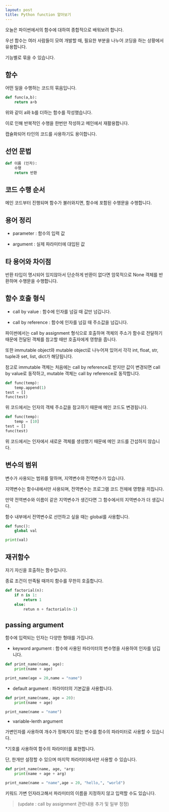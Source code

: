 ```yaml
---
layout: post
title: Python function 알아보기
---
```


오늘은 파이썬에서의 함수에 대하여 종합적으로 배워보려 합니다.

우선 함수는 여러 사람들이 모여 개발할 때, 필요한 부분을 나누어 코딩을 하는 상황에서 유용합니다.

기능별로 묶을 수 있습니다.

## 함수

어떤 일을 수행하는 코드의 묶음입니다.

```python
def func(a,b):
    return a+b
```

위와 같이 a와 b를 더하는 함수를 작성했습니다.

이로 인해 반복적인 수행을 한번만 작성하고 메인에서 재활용합니다.

캡슐화되어 타인의 코드를 사용하기도 용이합니다.

## 선언 문법

```python
def 이름 (인자):
    수행
    return 반환
```

## 코드 수행 순서

메인 코드부터 진행되며 함수가 불러와지면, 함수에 포함된 수행문을 수행합니다.

## 용어 정리

* parameter : 함수의 입력 값

* argument : 실제 파라미터에 대입된 값

## 타 용어와 차이점

반환 타입이 명시되어 있지않아서 단순하게 반환이 없다면 암묵적으로 None 객체를 반환하며 수행문을 수행합니다.

## 함수 호출 형식

* call by value : 함수에 인자를 넘길 때 값만 넘깁니다.

* call by reference : 함수에 인자를 넘길 때 주소값을 넘깁니다.

파이썬에서는 call by assignment 형식으로 호출하며 객체의 주소가 함수로 전달하기 때문에 전달된 객체를 참고할 때만 호출자에게 영향을 줍니다.

또한 immutable object와 mutable object로 나누어져 있어서 각각 int, float, str, tuple과 set, list, dict가 해당됩니다.

참고로 immutable 객체는 처음에는 call by reference로 받지만 값이 변경되면 call by value로 동작하고,
mutable 객체는 call by reference로 동작합니다.

```python
def func(temp):
    temp.append(1)
test = []
func(test)
```

위 코드에서는 인자의 객체 주소값을 참고하기 때문에 메인 코드도 변경됩니다.

```python
def func(temp):
    temp = [10]
test = []
func(test)
```

위 코드에서는 인자에서 새로운 객체를 생성했기 때문에 메인 코드를 간섭하지 않습니다.

## 변수의 범위

변수가 사용되는 범위를 말하며, 지역변수와 전역변수가 있습니다.

지역변수는 함수내에서만 사용되며, 전역변수는 프로그램 코드 전체에 영향을 끼칩니다.

만약 전역변수와 이름이 같은 지역변수가 생긴다면 그 함수에서의 지역변수가 더 생깁니다.

함수 내부에서 전역변수로 선언하고 싶을 때는 global를 사용합니다.

```python
def func():
    global val

print(val)
```

## 재귀함수

자기 자신을 호출하는 함수입니다.

종료 조건이 만족될 때까지 함수를 무한히 호출합니다.

```python
def factorial(n):
    if n is 1:
        return 1
    else:
        retun n + factorial(n-1)
```

## passing argument

함수에 입력되는 인자는 다양한 형태를 가집니다.

* keyword argument : 함수에 사용된 파라미터의 변수명을 사용하여 인자를 넘깁니다.

```python
def print_name(name, age):
    print(name + age)

print_name(age = 20,name = "name")
```

* default argument : 파라미터의 기본값을 사용합니다.

```python
def print_name(name, age = 20):
    print(name + age)

print_name(name = "name")
```

* variable-lenth argument

가변인자를 사용하여 개수가 정해지지 않는 변수를 함수의 파라미터로 사용할 수 있습니다.

*기호를 사용하여 함수의 파라미터를 표현합니다.

단, 한개만 설정할 수 있으며 마지막 파라미터에서만 사용할 수 있습니다. 

```python
def print_name(name, age, *arg:
    print(name + age + arg)

print_name(name = "name",age = 20, "hello,", "world")
```

키워드 가변 인자라고해서 파라미터의 이름을 지정하지 않고 입력할 수도 있습니다.

> (update : call by assignment 관련내용 추가 및 일부 정정)